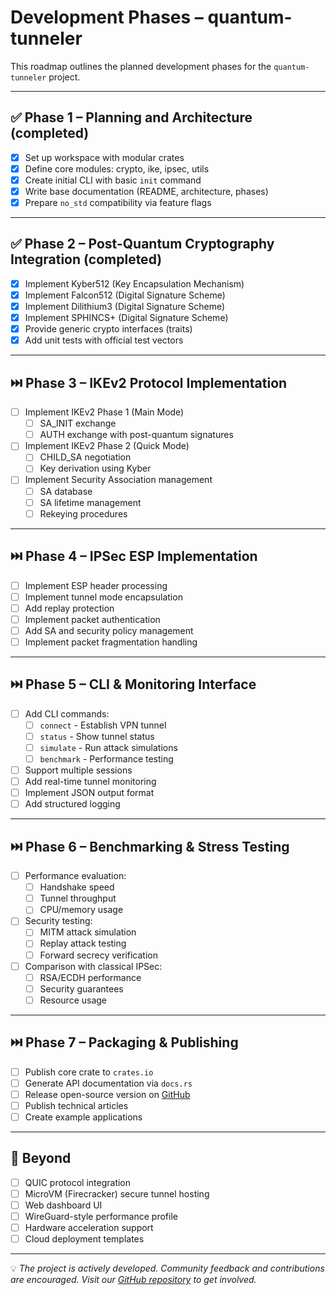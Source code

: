 # Development Phases – quantum-tunneler

This roadmap outlines the planned development phases for the `quantum-tunneler` project.

---

## ✅ Phase 1 – Planning and Architecture (completed)
- [x] Set up workspace with modular crates
- [x] Define core modules: crypto, ike, ipsec, utils
- [x] Create initial CLI with basic `init` command
- [x] Write base documentation (README, architecture, phases)
- [x] Prepare `no_std` compatibility via feature flags

---

## ✅ Phase 2 – Post-Quantum Cryptography Integration (completed)
- [x] Implement Kyber512 (Key Encapsulation Mechanism)
- [x] Implement Falcon512 (Digital Signature Scheme)
- [x] Implement Dilithium3 (Digital Signature Scheme)
- [x] Implement SPHINCS+ (Digital Signature Scheme)
- [x] Provide generic crypto interfaces (traits)
- [x] Add unit tests with official test vectors

---

## ⏭️ Phase 3 – IKEv2 Protocol Implementation
- [ ] Implement IKEv2 Phase 1 (Main Mode)
  - [ ] SA_INIT exchange
  - [ ] AUTH exchange with post-quantum signatures
- [ ] Implement IKEv2 Phase 2 (Quick Mode)
  - [ ] CHILD_SA negotiation
  - [ ] Key derivation using Kyber
- [ ] Implement Security Association management
  - [ ] SA database
  - [ ] SA lifetime management
  - [ ] Rekeying procedures

---

## ⏭️ Phase 4 – IPSec ESP Implementation
- [ ] Implement ESP header processing
- [ ] Implement tunnel mode encapsulation
- [ ] Add replay protection
- [ ] Implement packet authentication
- [ ] Add SA and security policy management
- [ ] Implement packet fragmentation handling

---

## ⏭️ Phase 5 – CLI & Monitoring Interface
- [ ] Add CLI commands:
  - [ ] `connect` - Establish VPN tunnel
  - [ ] `status` - Show tunnel status
  - [ ] `simulate` - Run attack simulations
  - [ ] `benchmark` - Performance testing
- [ ] Support multiple sessions
- [ ] Add real-time tunnel monitoring
- [ ] Implement JSON output format
- [ ] Add structured logging

---

## ⏭️ Phase 6 – Benchmarking & Stress Testing
- [ ] Performance evaluation:
  - [ ] Handshake speed
  - [ ] Tunnel throughput
  - [ ] CPU/memory usage
- [ ] Security testing:
  - [ ] MITM attack simulation
  - [ ] Replay attack testing
  - [ ] Forward secrecy verification
- [ ] Comparison with classical IPSec:
  - [ ] RSA/ECDH performance
  - [ ] Security guarantees
  - [ ] Resource usage

---

## ⏭️ Phase 7 – Packaging & Publishing
- [ ] Publish core crate to `crates.io`
- [ ] Generate API documentation via `docs.rs`
- [ ] Release open-source version on [GitHub](https://github.com/doomhammerhell/quantum-tunneler)
- [ ] Publish technical articles
- [ ] Create example applications

---

## 🔮 Beyond
- [ ] QUIC protocol integration
- [ ] MicroVM (Firecracker) secure tunnel hosting
- [ ] Web dashboard UI
- [ ] WireGuard-style performance profile
- [ ] Hardware acceleration support
- [ ] Cloud deployment templates

---

💡 *The project is actively developed. Community feedback and contributions are encouraged. Visit our [GitHub repository](https://github.com/doomhammerhell/quantum-tunneler) to get involved.* 